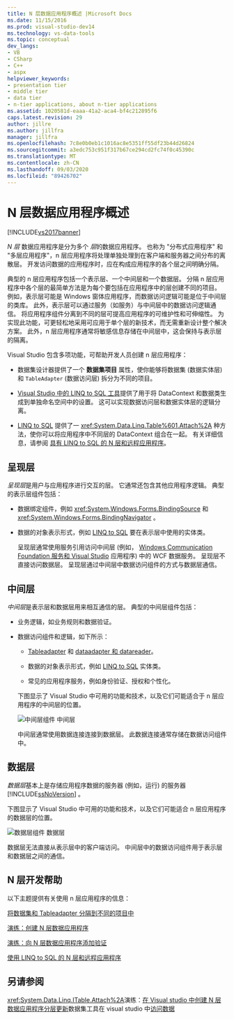 ```yaml
---
title: N 层数据应用程序概述 |Microsoft Docs
ms.date: 11/15/2016
ms.prod: visual-studio-dev14
ms.technology: vs-data-tools
ms.topic: conceptual
dev_langs:
- VB
- CSharp
- C++
- aspx
helpviewer_keywords:
- presentation tier
- middle tier
- data tier
- n-tier applications, about n-tier applications
ms.assetid: 1020581d-eaaa-41a2-aca4-bf4c212895f6
caps.latest.revision: 29
author: jillre
ms.author: jillfra
manager: jillfra
ms.openlocfilehash: 7c8e0b0eb1c1016ac8e5351ff55df23b44d26824
ms.sourcegitcommit: a3edc753c951f317b67ce294cd2fc74f0c45390c
ms.translationtype: MT
ms.contentlocale: zh-CN
ms.lasthandoff: 09/03/2020
ms.locfileid: "89426702"
---
```

# <a name="n-tier-data-applications-overview"></a>N 层数据应用程序概述
[!INCLUDE[vs2017banner](../includes/vs2017banner.md)]

*N 层* 数据应用程序是分为多个 *层*的数据应用程序。 也称为 "分布式应用程序" 和 "多层应用程序"，n 层应用程序将处理单独处理到在客户端和服务器之间分布的离散层。 开发访问数据的应用程序时，应在构成应用程序的各个层之间明确分隔。

 典型的 n 层应用程序包括一个表示层、一个中间层和一个数据层。 分隔 n 层应用程序中各个层的最简单方法是为每个要包括在应用程序中的层创建不同的项目。 例如，表示层可能是 Windows 窗体应用程序，而数据访问逻辑可能是位于中间层的类库。 此外，表示层可以通过服务（如服务）与中间层中的数据访问逻辑通信。 将应用程序组件分离到不同的层可提高应用程序的可维护性和可伸缩性。 为实现此功能，可更轻松地采用可应用于单个层的新技术，而无需重新设计整个解决方案。 此外，n 层应用程序通常将敏感信息存储在中间层中，这会保持与表示层的隔离。

 Visual Studio 包含多项功能，可帮助开发人员创建 n 层应用程序：

- 数据集设计器提供了一个 **数据集项目** 属性，使你能够将数据集 (数据实体层) 和 `TableAdapter` (数据访问层) 拆分为不同的项目。

- [Visual Studio 中的 LINQ to SQL 工具](../data-tools/linq-to-sql-tools-in-visual-studio2.md)提供了用于将 DataContext 和数据类生成到单独命名空间中的设置。 这可以实现数据访问层和数据实体层的逻辑分离。

- [LINQ to SQL](https://msdn.microsoft.com/library/73d13345-eece-471a-af40-4cc7a2f11655) 提供了一 <xref:System.Data.Linq.Table%601.Attach%2A> 种方法，使你可以将应用程序中不同层的 DataContext 组合在一起。 有关详细信息，请参阅 [具有 LINQ to SQL 的 N 层和远程应用程序](https://msdn.microsoft.com/library/854a1cdd-53cb-45f5-83ca-63962a9b3598)。

## <a name="presentation-tier"></a>呈现层
 *呈现层*是用户与应用程序进行交互的层。 它通常还包含其他应用程序逻辑。 典型的表示层组件包括：

- 数据绑定组件，例如 <xref:System.Windows.Forms.BindingSource> 和 <xref:System.Windows.Forms.BindingNavigator> 。

- 数据的对象表示形式，例如 [LINQ to SQL](https://msdn.microsoft.com/library/73d13345-eece-471a-af40-4cc7a2f11655) 要在表示层中使用的实体类。

  呈现层通常使用服务引用访问中间层 (例如， [Windows Communication Foundation 服务和 Visual Studio](../data-tools/windows-communication-foundation-services-and-wcf-data-services-in-visual-studio.md) 应用程序) 中的 WCF 数据服务。 呈现层不直接访问数据层。 呈现层通过中间层中数据访问组件的方式与数据层通信。

## <a name="middle-tier"></a>中间层
 *中间层*是表示层和数据层用来相互通信的层。 典型的中间层组件包括：

- 业务逻辑，如业务规则和数据验证。

- 数据访问组件和逻辑，如下所示：

  - [Tableadapter](https://msdn.microsoft.com/library/09416de9-134c-4dc7-8262-6c8d81e3f364) 和 [dataadapter 和 datareader](https://msdn.microsoft.com/library/cc952ca2-ec19-46ab-9189-15174b52cb74)。

  - 数据的对象表示形式，例如 [LINQ to SQL](https://msdn.microsoft.com/library/73d13345-eece-471a-af40-4cc7a2f11655) 实体类。

  - 常见的应用程序服务，例如身份验证、授权和个性化。

  下图显示了 Visual Studio 中可用的功能和技术，以及它们可能适合于 n 层应用程序的中间层的位置。

  ![中间层组件](../data-tools/media/ntiermid.png "NtierMid") 中间层

  中间层通常使用数据连接连接到数据层。 此数据连接通常存储在数据访问组件中。

## <a name="data-tier"></a>数据层
 *数据层*基本上是存储应用程序数据的服务器 (例如，运行) 的服务器 [!INCLUDE[ssNoVersion](../includes/ssnoversion-md.md)] 。

 下图显示了 Visual Studio 中可用的功能和技术，以及它们可能适合 n 层应用程序的数据层的位置。

 ![数据层组件](../data-tools/media/ntierdatatier.png "ntierdatatier") 数据层

 数据层无法直接从表示层中的客户端访问。 中间层中的数据访问组件用于表示层和数据层之间的通信。

## <a name="help-for-n-tier-development"></a>N 层开发帮助
 以下主题提供有关使用 n 层应用程序的信息：

 [将数据集和 Tableadapter 分隔到不同的项目中](../data-tools/separate-datasets-and-tableadapters-into-different-projects.md)

 [演练：创建 N 层数据应用程序](../data-tools/walkthrough-creating-an-n-tier-data-application.md)

 [演练：向 N 层数据应用程序添加验证](https://msdn.microsoft.com/library/b35d072c-31f0-49ba-a225-69177592c265)

 [使用 LINQ to SQL 的 N 层和远程应用程序](https://msdn.microsoft.com/library/854a1cdd-53cb-45f5-83ca-63962a9b3598)

## <a name="see-also"></a>另请参阅
 <xref:System.Data.Linq.ITable.Attach%2A>演练：[在 Visual studio 中](../data-tools/dataset-tools-in-visual-studio.md)[创建 N 层数据应用程序](../data-tools/walkthrough-creating-an-n-tier-data-application.md)[分层更新](../data-tools/hierarchical-update.md)数据集工具在 visual studio 中[访问数据](../data-tools/accessing-data-in-visual-studio.md)
